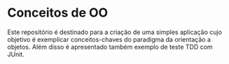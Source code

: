 # Conceitos de OO
Este repositório é destinado para a criação de uma simples aplicação 
cujo objetivo é exemplicar conceitos-chaves do paradigma da orientação
a objetos. Além disso é apresentado também exemplo de teste TDD com JUnit.
